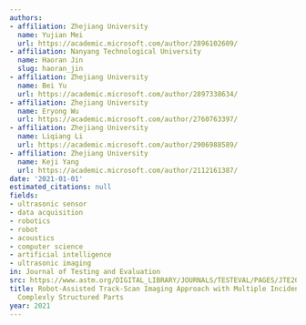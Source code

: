 ```yaml
---
authors:
- affiliation: Zhejiang University
  name: Yujian Mei
  url: https://academic.microsoft.com/author/2896102609/
- affiliation: Nanyang Technological University
  name: Haoran Jin
  slug: haoran_jin
- affiliation: Zhejiang University
  name: Bei Yu
  url: https://academic.microsoft.com/author/2897338634/
- affiliation: Zhejiang University
  name: Eryong Wu
  url: https://academic.microsoft.com/author/2760763397/
- affiliation: Zhejiang University
  name: Liqiang Li
  url: https://academic.microsoft.com/author/2906988589/
- affiliation: Zhejiang University
  name: Keji Yang
  url: https://academic.microsoft.com/author/2112161387/
date: '2021-01-01'
estimated_citations: null
fields:
- ultrasonic sensor
- data acquisition
- robotics
- robot
- acoustics
- computer science
- artificial intelligence
- ultrasonic imaging
in: Journal of Testing and Evaluation
src: https://www.astm.org/DIGITAL_LIBRARY/JOURNALS/TESTEVAL/PAGES/JTE20190908.htm
title: Robot-Assisted Track-Scan Imaging Approach with Multiple Incident Angles for
  Complexly Structured Parts
year: 2021
---
```

